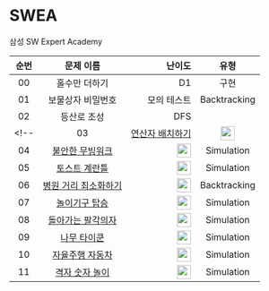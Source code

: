 # SWEA

삼성 SW Expert Academy  

| 순번 | 문제 이름 | 난이도 | 유형 |  
| :---: |:--------:|---------------------:|:-------------------:|  
| 00 | 홀수만 더하기 | D1 | 구현 |
| 01 | 보물상자 비밀번호 | 모의 테스트 | Backtracking |
| 02 | 등산로 조성 | DFS |
<!-- | 03 |      <a href="https://www.codetree.ai/training-field/frequent-problems/problems/arrange-operator" target="_blank">연산자 배치하기</a>       |                         <img height="25px" width="25px" src="https://static.solved.ac/tier_small/10.svg"/>                          |    Backtracking     |
| 04 |    <a href="https://www.codetree.ai/training-field/frequent-problems/problems/unstable-moving-walk" target="_blank">불안한 무빙워크</a>     |                         <img height="25px" width="25px" src="https://static.solved.ac/tier_small/11.svg"/>                          |     Simulation      |
| 05 |        <a href="https://www.codetree.ai/training-field/frequent-problems/problems/toast-eggmold" target="_blank">토스트 계란틀</a>         |                         <img height="25px" width="25px" src="https://static.solved.ac/tier_small/11.svg"/>                          |     Simulation      |
| 06 | <a href="https://www.codetree.ai/training-field/frequent-problems/problems/min-of-hospital-distance" target="_blank">병원 거리 최소화하기</a> |                         <img height="25px" width="25px" src="https://static.solved.ac/tier_small/11.svg"/>                          |    Backtracking     |
| 07 |       <a href="https://www.codetree.ai/training-field/frequent-problems/problems/go-on-the-rides" target="_blank">놀이기구 탑승</a>        |                         <img height="25px" width="25px" src="https://static.solved.ac/tier_small/11.svg"/>                          |     Simulation      |
| 08 |    <a href="https://www.codetree.ai/training-field/frequent-problems/problems/rounding-eight-angle" target="_blank">돌아가는 팔각의자</a>    |                         <img height="25px" width="25px" src="https://static.solved.ac/tier_small/11.svg"/>                          |     Simulation      |
| 09 |          <a href="https://www.codetree.ai/training-field/frequent-problems/problems/tree-tycoon" target="_blank">나무 타이쿤</a>          |                         <img height="25px" width="25px" src="https://static.solved.ac/tier_small/11.svg"/>                          |     Simulation      |
| 10 |     <a href="https://www.codetree.ai/training-field/frequent-problems/problems/autonomous-driving" target="_blank">자율주행 자동차</a>      |                         <img height="25px" width="25px" src="https://static.solved.ac/tier_small/11.svg"/>                          |     Simulation      |
| 11 |     <a href="https://www.codetree.ai/training-field/frequent-problems/problems/matrix-number-play" target="_blank">격자 숫자 놀이</a>      |                         <img height="25px" width="25px" src="https://static.solved.ac/tier_small/12.svg"/>                          |     Simulation      | -->